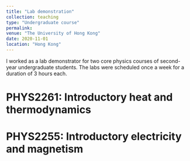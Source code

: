 ```yaml
---
title: "Lab demonstration"
collection: teaching
type: "Undergraduate course"
permalink: 
venue: "The University of Hong Kong"
date: 2020-11-01
location: "Hong Kong"
---
```


I worked as a lab demonstrator for two core physics courses of second-year undergraduate students. The labs were scheduled once a week for a duration of 3 hours each.

PHYS2261: Introductory heat and thermodynamics
======

PHYS2255: Introductory electricity and magnetism 
======
